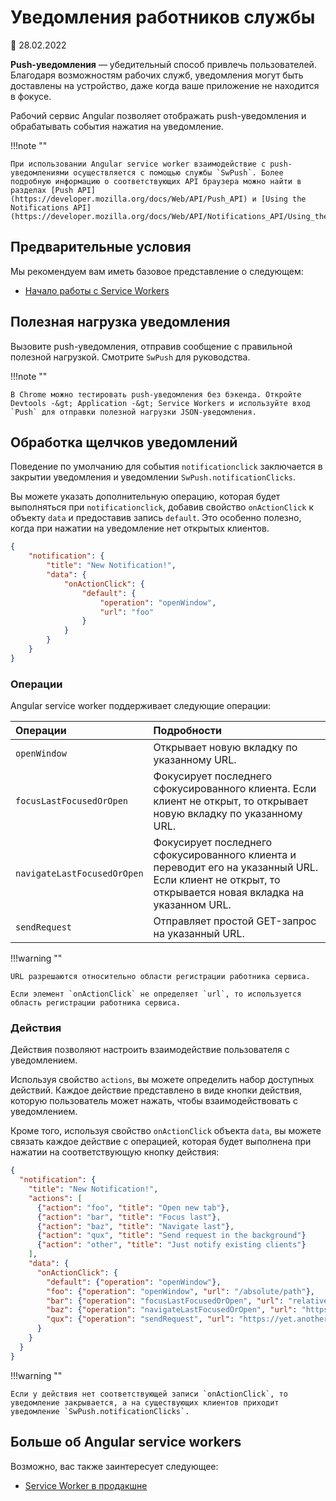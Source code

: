 # Уведомления работников службы

:date: 28.02.2022

**Push-уведомления** — убедительный способ привлечь пользователей. Благодаря возможностям рабочих служб, уведомления могут быть доставлены на устройство, даже когда ваше приложение не находится в фокусе.

Рабочий сервис Angular позволяет отображать push-уведомления и обрабатывать события нажатия на уведомление.

!!!note ""

    При использовании Angular service worker взаимодействие с push-уведомлениями осуществляется с помощью службы `SwPush`. Более подробную информацию о соответствующих API браузера можно найти в разделах [Push API](https://developer.mozilla.org/docs/Web/API/Push_API) и [Using the Notifications API](https://developer.mozilla.org/docs/Web/API/Notifications_API/Using_the_Notifications_API).

## Предварительные условия

Мы рекомендуем вам иметь базовое представление о следующем:

-   [Начало работы с Service Workers](service-worker-getting-started.md)

## Полезная нагрузка уведомления

Вызовите push-уведомления, отправив сообщение с правильной полезной нагрузкой. Смотрите `SwPush` для руководства.

!!!note ""

    В Chrome можно тестировать push-уведомления без бэкенда. Откройте Devtools -&gt; Application -&gt; Service Workers и используйте вход `Push` для отправки полезной нагрузки JSON-уведомления.

## Обработка щелчков уведомлений

Поведение по умолчанию для события `notificationclick` заключается в закрытии уведомления и уведомлении `SwPush.notificationClicks`.

Вы можете указать дополнительную операцию, которая будет выполняться при `notificationclick`, добавив свойство `onActionClick` к объекту `data` и предоставив запись `default`. Это особенно полезно, когда при нажатии на уведомление нет открытых клиентов.

```json
{
    "notification": {
        "title": "New Notification!",
        "data": {
            "onActionClick": {
                "default": {
                    "operation": "openWindow",
                    "url": "foo"
                }
            }
        }
    }
}
```

### Операции

Angular service worker поддерживает следующие операции:

| Операции                    | Подробности                                                                                                                                            |
| :-------------------------- | :----------------------------------------------------------------------------------------------------------------------------------------------------- |
| `openWindow`                | Открывает новую вкладку по указанному URL.                                                                                                             |
| `focusLastFocusedOrOpen`    | Фокусирует последнего сфокусированного клиента. Если клиент не открыт, то открывает новую вкладку по указанному URL.                                   |
| `navigateLastFocusedOrOpen` | Фокусирует последнего сфокусированного клиента и переводит его на указанный URL. Если клиент не открыт, то открывается новая вкладка на указанном URL. |
| `sendRequest`               | Отправляет простой GET-запрос на указанный URL.                                                                                                        |

!!!warning ""

    URL разрешаются относительно области регистрации работника сервиса.

    Если элемент `onActionClick` не определяет `url`, то используется область регистрации работника сервиса.

### Действия

Действия позволяют настроить взаимодействие пользователя с уведомлением.

Используя свойство `actions`, вы можете определить набор доступных действий. Каждое действие представлено в виде кнопки действия, которую пользователь может нажать, чтобы взаимодействовать с уведомлением.

Кроме того, используя свойство `onActionClick` объекта `data`, вы можете связать каждое действие с операцией, которая будет выполнена при нажатии на соответствующую кнопку действия:

```json
{
  "notification": {
    "title": "New Notification!",
    "actions": [
      {"action": "foo", "title": "Open new tab"},
      {"action": "bar", "title": "Focus last"},
      {"action": "baz", "title": "Navigate last"},
      {"action": "qux", "title": "Send request in the background"}
      {"action": "other", "title": "Just notify existing clients"}
    ],
    "data": {
      "onActionClick": {
        "default": {"operation": "openWindow"},
        "foo": {"operation": "openWindow", "url": "/absolute/path"},
        "bar": {"operation": "focusLastFocusedOrOpen", "url": "relative/path"},
        "baz": {"operation": "navigateLastFocusedOrOpen", "url": "https://other.domain.com/"},
        "qux": {"operation": "sendRequest", "url": "https://yet.another.domain.com/"}
      }
    }
  }
}
```

!!!warning ""

    Если у действия нет соответствующей записи `onActionClick`, то уведомление закрывается, а на существующих клиентов приходит уведомление `SwPush.notificationClicks`.

## Больше об Angular service workers

Возможно, вас также заинтересует следующее:

-   [Service Worker в продакшне](service-worker-devops.md)

<!-- links -->

<!-- external links -->

<!-- end links -->
